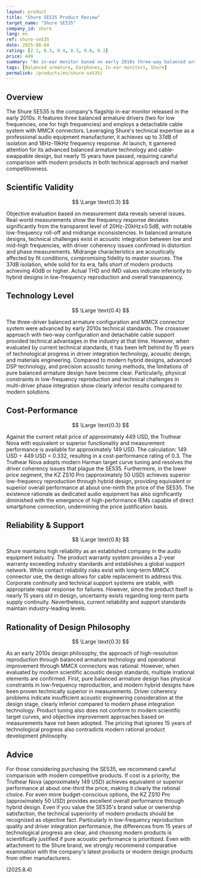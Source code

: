 ```yaml
---
layout: product
title: "Shure SE535 Product Review"
target_name: "Shure SE535"
company_id: shure
lang: en
ref: shure-se535
date: 2025-08-04
rating: [2.1, 0.3, 0.4, 0.3, 0.8, 0.3]
price: 449
summary: "An in-ear monitor based on early 2010s three-way balanced armature design that significantly underperforms modern competitors in scientific validity and cost-performance"
tags: [Balanced armature, Earphones, In-ear monitors, Shure]
permalink: /products/en/shure-se535/
---
```

## Overview

The Shure SE535 is the company's flagship in-ear monitor released in the early 2010s. It features three balanced armature drivers (two for low frequencies, one for high frequencies) and employs a detachable cable system with MMCX connectors. Leveraging Shure's technical expertise as a professional audio equipment manufacturer, it achieves up to 37dB of isolation and 18Hz-19kHz frequency response. At launch, it garnered attention for its advanced balanced armature technology and cable-swappable design, but nearly 15 years have passed, requiring careful comparison with modern products in both technical approach and market competitiveness.

## Scientific Validity

$$ \Large \text{0.3} $$

Objective evaluation based on measurement data reveals several issues. Real-world measurements show the frequency response deviates significantly from the transparent level of 20Hz-20kHz±0.5dB, with notable low-frequency roll-off and midrange inconsistencies. In balanced armature designs, technical challenges exist in acoustic integration between low and mid-high frequencies, with driver coherency issues confirmed in distortion and phase measurements. Midrange characteristics are acoustically affected by fit conditions, compromising fidelity to master sources. The 37dB isolation, while solid for its era, falls short of modern products achieving 40dB or higher. Actual THD and IMD values indicate inferiority to hybrid designs in low-frequency reproduction and overall transparency.

## Technology Level

$$ \Large \text{0.4} $$

The three-driver balanced armature configuration and MMCX connector system were advanced by early 2010s technical standards. The crossover approach with two-way configuration and detachable cable support provided technical advantages in the industry at that time. However, when evaluated by current technical standards, it has been left behind by 15 years of technological progress in driver integration technology, acoustic design, and materials engineering. Compared to modern hybrid designs, advanced DSP technology, and precision acoustic tuning methods, the limitations of pure balanced armature design have become clear. Particularly, physical constraints in low-frequency reproduction and technical challenges in multi-driver phase integration show clearly inferior results compared to modern solutions.

## Cost-Performance

$$ \Large \text{0.3} $$

Against the current retail price of approximately 449 USD, the Truthear Nova with equivalent or superior functionality and measurement performance is available for approximately 149 USD. The calculation: 149 USD ÷ 449 USD = 0.332, resulting in a cost-performance rating of 0.3. The Truthear Nova adopts modern Harman target curve tuning and resolves the driver coherency issues that plague the SE535. Furthermore, in the lower price segment, the KZ ZS10 Pro (approximately 50 USD) achieves superior low-frequency reproduction through hybrid design, providing equivalent or superior overall performance at about one-ninth the price of the SE535. The existence rationale as dedicated audio equipment has also significantly diminished with the emergence of high-performance IEMs capable of direct smartphone connection, undermining the price justification basis.

## Reliability & Support

$$ \Large \text{0.8} $$

Shure maintains high reliability as an established company in the audio equipment industry. The product warranty system provides a 2-year warranty exceeding industry standards and establishes a global support network. While contact reliability risks exist with long-term MMCX connector use, the design allows for cable replacement to address this. Corporate continuity and technical support systems are stable, with appropriate repair response for failures. However, since the product itself is nearly 15 years old in design, uncertainty exists regarding long-term parts supply continuity. Nevertheless, current reliability and support standards maintain industry-leading levels.

## Rationality of Design Philosophy

$$ \Large \text{0.3} $$

As an early 2010s design philosophy, the approach of high-resolution reproduction through balanced armature technology and operational improvement through MMCX connectors was rational. However, when evaluated by modern scientific acoustic design standards, multiple irrational elements are confirmed. First, pure balanced armature design has physical constraints in low-frequency reproduction, and modern hybrid designs have been proven technically superior in measurements. Driver coherency problems indicate insufficient acoustic engineering consideration at the design stage, clearly inferior compared to modern phase integration technology. Product tuning also does not conform to modern scientific target curves, and objective improvement approaches based on measurements have not been adopted. The pricing that ignores 15 years of technological progress also contradicts modern rational product development philosophy.

## Advice

For those considering purchasing the SE535, we recommend careful comparison with modern competitive products. If cost is a priority, the Truthear Nova (approximately 149 USD) achieves equivalent or superior performance at about one-third the price, making it clearly the rational choice. For even more budget-conscious options, the KZ ZS10 Pro (approximately 50 USD) provides excellent overall performance through hybrid design. Even if you value the SE535's brand value or ownership satisfaction, the technical superiority of modern products should be recognized as objective fact. Particularly in low-frequency reproduction quality and driver integration performance, the differences from 15 years of technological progress are clear, and choosing modern products is scientifically justified if pure acoustic performance is prioritized. Even with attachment to the Shure brand, we strongly recommend comparative examination with the company's latest products or modern design products from other manufacturers.

(2025.8.4)
